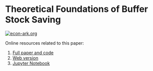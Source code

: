# Theoretical Foundations of Buffer Stock Saving

[![econ-ark.org](https://img.shields.io/badge/Powered%20by-Econ--ARK-3e8acc.svg)](https://econ-ark.org/)

Online resources related to this paper:

1. [Full paper and code](https://github.com/llorracc/BufferStockTheory)
1. [Web version](http://econ.jhu.edu/people/ccarroll/papers/BufferStockTheory)
1. [Jupyter Notebook](https://github.com/llorracc/BufferStockTheory/blob/master/Code/Python/BufferStockTheory.ipynb)

